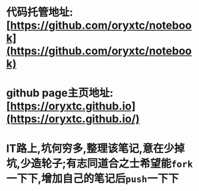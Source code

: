 # 代码托管地址:[https://github.com/oryxtc/notebook](https://github.com/oryxtc/notebook)

# github page主页地址:[https://oryxtc.github.io](https://oryxtc.github.io/)

# IT路上,坑何穷多,整理该笔记,意在少掉坑,少造轮子;有志同道合之士希望能`fork`一下下,增加自己的笔记后`push`一下下
